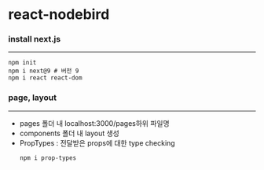 # react-nodebird

### install next.js
--- 
```
npm init
npm i next@9 # 버전 9
npm i react react-dom
```

### page, layout
---
- pages 폴더 내 localhost:3000/pages하위 파일명
- components 폴더 내 layout 생성
- PropTypes : 전달받은 props에 대한 type checking
    ```
    npm i prop-types
    ```



